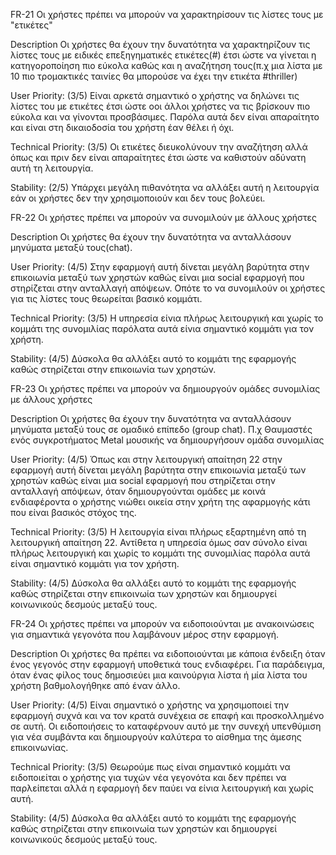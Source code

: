 FR-21
Οι χρήστες πρέπει να μπορούν να χαρακτηρίσουν τις λίστες τους με "ετικέτες"

Description
Οι χρήστες θα έχουν την δυνατότητα να χαρακτηρίζουν τις λίστες τους με ειδικές επεξηγηματικές ετικέτες(#) έτσι ώστε να γίνεται η 
κατηγοροποίηση πιο εύκολα καθώς και η αναζήτηση τους(π.χ μια λίστα με 10 πιο τρομακτικές ταινίες θα μπορούσε να έχει την ετικέτα #thriller)

User Priority: (3/5) Είναι αρκετά σημαντικό ο χρήστης να δηλώνει τις λίστες του με ετικέτες έτσι ώστε οοι άλλοι χρήστες να τις βρίσκουν πιο
εύκολα και να γίνονται προσβάσιμες. Παρόλα αυτά δεν είναι απαραίτητο και είναι στη δικαιοδοσία του χρήστη έαν θέλει ή όχι. 

Technical Priority: (3/5) Οι ετικέτες διευκολύνουν την αναζήτηση αλλά όπως και πριν δεν είναι απαραίτητες έτσι ώστε να καθιστούν αδύνατη 
αυτή τη λειτουργία.

Stability: (2/5) Υπάρχει μεγάλη πιθανότητα να αλλάξει αυτή η λειτουργία εάν οι χρήστες δεν την χρησιμοποιούν και δεν τους βολεύει. 


FR-22
Οι χρήστες πρέπει να μπορούν να συνομιλούν με άλλους χρήστες

Description
Οι χρήστες θα έχουν την δυνατότητα να ανταλλάσουν μηνύματα μεταξύ τους(chat).

User Priority: (4/5) Στην εφαρμογή αυτή δίνεται μεγάλη βαρύτητα στην επικοιωνία μεταξύ των χρηστών καθώς είναι μια social εφαρμογή
που στηρίζεται στην ανταλλαγή απόψεων. Οπότε το να συνομιλούν οι χρήστες για τις λίστες τους θεωρείται βασικό κομμάτι. 
 
Technical Priority: (3/5) Η υπηρεσία είνια πλήρως λειτουργική και χωρίς το κομμάτι της συνομιλίας παρόλατα αυτά είνια σημαντικό κομμάτι
για τον χρήστη. 

Stability: (4/5) Δύσκολα θα αλλάξει αυτό το κομμάτι της εφαρμογής καθώς στηρίζεται στην επικοιωνία των χρηστών. 



FR-23
Οι χρήστες πρέπει να μπορούν να  δημιουργούν ομάδες συνομιλίας με άλλους χρήστες

Description
Οι χρήστες θα έχουν την δυνατότητα να ανταλλάσουν μηνύματα μεταξύ τους σε ομαδικό επίπεδο (group chat).
Π.χ Θαυμαστές ενός συγκροτήματος Metal μουσικής να δημιουργήσουν ομάδα συνομιλίας

User Priority: (4/5) Όπως και στην λειτουργική απαίτηση 22 στην εφαρμογή αυτή δίνεται μεγάλη βαρύτητα στην επικοιωνία μεταξύ των χρηστών 
καθώς είναι μια social εφαρμογή που στηρίζεται στην ανταλλαγή απόψεων, όταν δημιουργούνται ομάδες με κοινά ενδιαφέροντα ο χρήστης νιώθει
οικεία στην χρήτη της αφαρμογής κάτι που είναι βασικός στόχος της.
 
Technical Priority: (3/5) Η λειτουργία είναι πλήρως εξαρτημένη από τη λειτουργική απαίτηση 22. Αντίθετα η υπηρεσία όμως σαν σύνολο 
είναι πλήρως λειτουργική και χωρίς το κομμάτι της συνομιλίας παρόλα αυτά είναι σημαντικό κομμάτι
για τον χρήστη.  

Stability: (4/5) Δύσκολα θα αλλάξει αυτό το κομμάτι της εφαρμογής καθώς στηρίζεται στην επικοινωία των χρηστών και
δημιουργεί κοινωνικούς δεσμούς μεταξύ τους. 



FR-24
Οι χρήστες πρέπει να μπορούν να ειδοποιούνται με ανακοινώσεις για σημαντικά γεγονότα που λαμβάνουν μέρος στην εφαρμογή.

Description
Οι χρήστες θα πρέπει να ειδοποιούνται με κάποια ένδειξη όταν ένος γεγονός στην εφαρμογή υποθετικά τους ενδιαφέρει. Για παράδειγμα, όταν 
ένας φίλος τους δημοσιεύει μια καινούργια λίστα ή μία λίστα του χρήστη βαθμολογήθηκε από έναν άλλο.

User Priority: (4/5) Είναι σημαντικό ο χρήστης να χρησιμοποιεί την εφαρμογή συχνά και να τον κρατά συνέχεια σε επαφή και προσκολλημένο
σε αυτή. Οι ειδοποιήσεις το καταφέρνουν αυτό με την συνεχή υπενθύμιση για νέα συμβάντα και δημιουργούν καλύτερα το αίσθημα της άμεσης
επικοινωνίας.
 
Technical Priority: (3/5) Θεωρούμε πως είναι σημαντικό κομμάτι να ειδοποιείται ο χρήστης για τυχών νέα γεγονότα και δεν πρέπει 
να παρλείπεται αλλά η εφαρμογή δεν παύει να είνια λειτουργική και χωρίς αυτή. 

Stability: (4/5) Δύσκολα θα αλλάξει αυτό το κομμάτι της εφαρμογής καθώς στηρίζεται στην επικοινωία των χρηστών και
δημιουργεί κοινωνικούς δεσμούς μεταξύ τους. 








